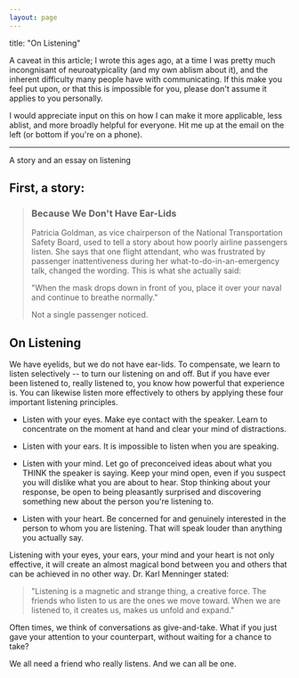 ```yaml
---
layout: page
---
```

title: "On Listening"

A caveat in this article; I wrote this ages ago, at a time I was
pretty much incongnisant of neuroatypicality (and my own ablism about
it), and the inherent difficulty many people have with
communicating. If this make you feel put upon, or that this is
impossible for you, please don't assume it applies to you personally.

I would appreciate input on this on how I can make it more
applicable, less ablist, and more broadly helpful for everyone. Hit me
up at the email on the left (or bottom if you're on a phone).

*******




A story and an essay on listening

## First, a story:

> ### Because We Don't Have Ear-Lids
>
> Patricia Goldman, as vice chairperson of the National Transportation
> Safety Board, used to tell a story about how poorly airline
> passengers listen. She says that one flight attendant, who was
> frustrated by passenger inattentiveness during her
> what-to-do-in-an-emergency talk, changed the wording. This is what
> she actually said:
>
> "When the mask drops down in front of you, place it over your naval
> and continue to breathe normally."
>
> Not a single passenger noticed.

## On Listening

We have eyelids, but we do not have ear-lids. To compensate, we learn
to listen selectively -- to turn our listening on and off. But if you
have ever been listened to, really listened to, you know how powerful
that experience is. You can likewise listen more effectively to others
by applying these four important listening principles.

* Listen with your eyes. Make eye contact with the speaker. Learn to
  concentrate on the moment at hand and clear your mind of
  distractions.

* Listen with your ears. It is impossible to listen when you are
  speaking.

* Listen with your mind. Let go of preconceived ideas about what you
  THINK the speaker is saying. Keep your mind open, even if you
  suspect you will dislike what you are about to hear. Stop thinking
  about your response, be open to being pleasantly surprised and
  discovering something new about the person you're listening to.

* Listen with your heart. Be concerned for and genuinely interested in
  the person to whom you are listening. That will speak louder than
  anything you actually say.

Listening with your eyes, your ears, your mind and your heart is not
only effective, it will create an almost magical bond between you and
others that can be achieved in no other way. Dr. Karl Menninger
stated:

> "Listening is a magnetic and strange thing, a creative force. The
> friends who listen to us are the ones we move toward. When we are
> listened to, it creates us, makes us unfold and expand."


Often times, we think of conversations as give-and-take. What if you
just gave your attention to your counterpart, without waiting for a
chance to take?

We all need a friend who really listens. And we can all be one.
